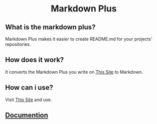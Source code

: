 # <div align="center">Markdown Plus</div>
## What is the markdown plus?
Markdown Plus makes it easier to create README.md for your projects' repositories.

## How does it work?
It converts the Markdown Plus you write on [This Site](https://sanalzio.github.io/markdown-plus/) to Markdown.

## How can i use?
Visit [This Site](https://sanalzio.github.io/markdown-plus/) and use.

## [Documention](https://sanalzio.github.io/markdown-plus/doc.html)